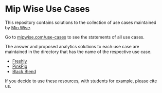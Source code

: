 # Mip Wise Use Cases
This repository contains solutions to the collection
of use cases maintained by [Mip Wise](https://www.mipwise.com/).

Go to [mipwise.com/use-cases](https://www.mipwise.com/use-cases) 
to see the statements of all use cases.

The answer and proposed analytics solutions to each use case are
maintained in the directory that has the name of the respective
use case.

- [Freshly](freshly/README.md)
- [PinkPig](pinkpig/README.md)
- [Black Blend](black_blend/README.md)


If you decide to use these resources, with students for example,
please cite us.